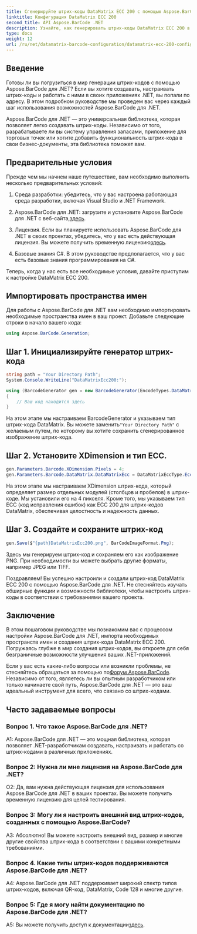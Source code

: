 ```yaml
---
title: Сгенерируйте штрих-коды DataMatrix ECC 200 с помощью Aspose.BarCode для .NET
linktitle: Конфигурация DataMatrix ECC 200
second_title: API Aspose.BarCode .NET
description: Узнайте, как генерировать штрих-коды DataMatrix ECC 200 в .NET с помощью Aspose.BarCode. Оптимизируйте операции за счет эффективного создания штрих-кодов.
type: docs
weight: 12
url: /ru/net/datamatrix-barcode-configuration/datamatrix-ecc-200-configuration/
---
```

## Введение

Готовы ли вы погрузиться в мир генерации штрих-кодов с помощью Aspose.BarCode для .NET? Если вы хотите создавать, настраивать штрих-коды и работать с ними в своих приложениях .NET, вы попали по адресу. В этом подробном руководстве мы проведем вас через каждый шаг использования возможностей Aspose.BarCode для .NET.

Aspose.BarCode для .NET — это универсальная библиотека, которая позволяет легко создавать штрих-коды. Независимо от того, разрабатываете ли вы систему управления запасами, приложение для торговых точек или хотите добавить функциональность штрих-кода в свои бизнес-документы, эта библиотека поможет вам.

## Предварительные условия

Прежде чем мы начнем наше путешествие, вам необходимо выполнить несколько предварительных условий:

1. Среда разработки: убедитесь, что у вас настроена работающая среда разработки, включая Visual Studio и .NET Framework.

2.  Aspose.BarCode для .NET: загрузите и установите Aspose.BarCode для .NET с веб-сайта,[здесь](https://releases.aspose.com/barcode/net/).

3.  Лицензия. Если вы планируете использовать Aspose.BarCode для .NET в своих проектах, убедитесь, что у вас есть действующая лицензия. Вы можете получить временную лицензию[здесь](https://purchase.aspose.com/temporary-license/).

4. Базовые знания C#. В этом руководстве предполагается, что у вас есть базовые знания программирования на C#.

Теперь, когда у нас есть все необходимые условия, давайте приступим к настройке DataMatrix ECC 200.

## Импортировать пространства имен

Для работы с Aspose.BarCode для .NET вам необходимо импортировать необходимые пространства имен в ваш проект. Добавьте следующие строки в начало вашего кода:

```csharp
using Aspose.BarCode.Generation;
```

## Шаг 1. Инициализируйте генератор штрих-кода

```csharp
string path = "Your Directory Path";
System.Console.WriteLine("DataMatrixEcc200:");

using (BarcodeGenerator gen = new BarcodeGenerator(EncodeTypes.DataMatrix, "Åspóse.Barcóde©"))
{
    // Ваш код находится здесь
}
```

 На этом этапе мы настраиваем BarcodeGenerator и указываем тип штрих-кода DataMatrix. Вы можете заменить`"Your Directory Path"` с желаемым путем, по которому вы хотите сохранить сгенерированное изображение штрих-кода.

## Шаг 2. Установите XDimension и тип ECC.

```csharp
gen.Parameters.Barcode.XDimension.Pixels = 4;
gen.Parameters.Barcode.DataMatrix.DataMatrixEcc = DataMatrixEccType.Ecc200;
```

На этом этапе мы настраиваем XDimension штрих-кода, который определяет размер отдельных модулей (столбцов и пробелов) в штрих-коде. Мы установили его на 4 пикселя. Кроме того, мы указываем тип ECC (код исправления ошибок) как ECC 200 для штрих-кодов DataMatrix, обеспечивая целостность и надежность данных.

## Шаг 3. Создайте и сохраните штрих-код

```csharp
gen.Save($"{path}DataMatrixEcc200.png", BarCodeImageFormat.Png);
```

Здесь мы генерируем штрих-код и сохраняем его как изображение PNG. При необходимости вы можете выбрать другие форматы, например JPEG или TIFF.

Поздравляем! Вы успешно настроили и создали штрих-код DataMatrix ECC 200 с помощью Aspose.BarCode для .NET. Не стесняйтесь изучать обширные функции и возможности библиотеки, чтобы настроить штрих-коды в соответствии с требованиями вашего проекта.

## Заключение

В этом пошаговом руководстве мы познакомим вас с процессом настройки Aspose.BarCode для .NET, импорта необходимых пространств имен и создания штрих-кода DataMatrix ECC 200. Погружаясь глубже в мир создания штрих-кодов, вы откроете для себя безграничные возможности улучшения ваших .NET-приложений.

 Если у вас есть какие-либо вопросы или возникли проблемы, не стесняйтесь обращаться за помощью по[Форум Aspose.BarCode](https://forum.aspose.com/c/barcode/13). Независимо от того, являетесь ли вы опытным разработчиком или только начинаете свой путь, Aspose.BarCode для .NET — это ваш идеальный инструмент для всего, что связано со штрих-кодами.

## Часто задаваемые вопросы

### Вопрос 1. Что такое Aspose.BarCode для .NET?

A1: Aspose.BarCode для .NET — это мощная библиотека, которая позволяет .NET-разработчикам создавать, настраивать и работать со штрих-кодами в различных приложениях.

### Вопрос 2: Нужна ли мне лицензия на Aspose.BarCode для .NET?

О2: Да, вам нужна действующая лицензия для использования Aspose.BarCode для .NET в ваших проектах. Вы можете получить временную лицензию для целей тестирования.

### Вопрос 3: Могу ли я настроить внешний вид штрих-кодов, созданных с помощью Aspose.BarCode?

А3: Абсолютно! Вы можете настроить внешний вид, размер и многие другие свойства штрих-кода в соответствии с вашими конкретными требованиями.

### Вопрос 4. Какие типы штрих-кодов поддерживаются Aspose.BarCode для .NET?

A4: Aspose.BarCode для .NET поддерживает широкий спектр типов штрих-кодов, включая QR-код, DataMatrix, Code 128 и многие другие.

### Вопрос 5: Где я могу найти документацию по Aspose.BarCode для .NET?

 A5: Вы можете получить доступ к документации[здесь](https://reference.aspose.com/barcode/net/).